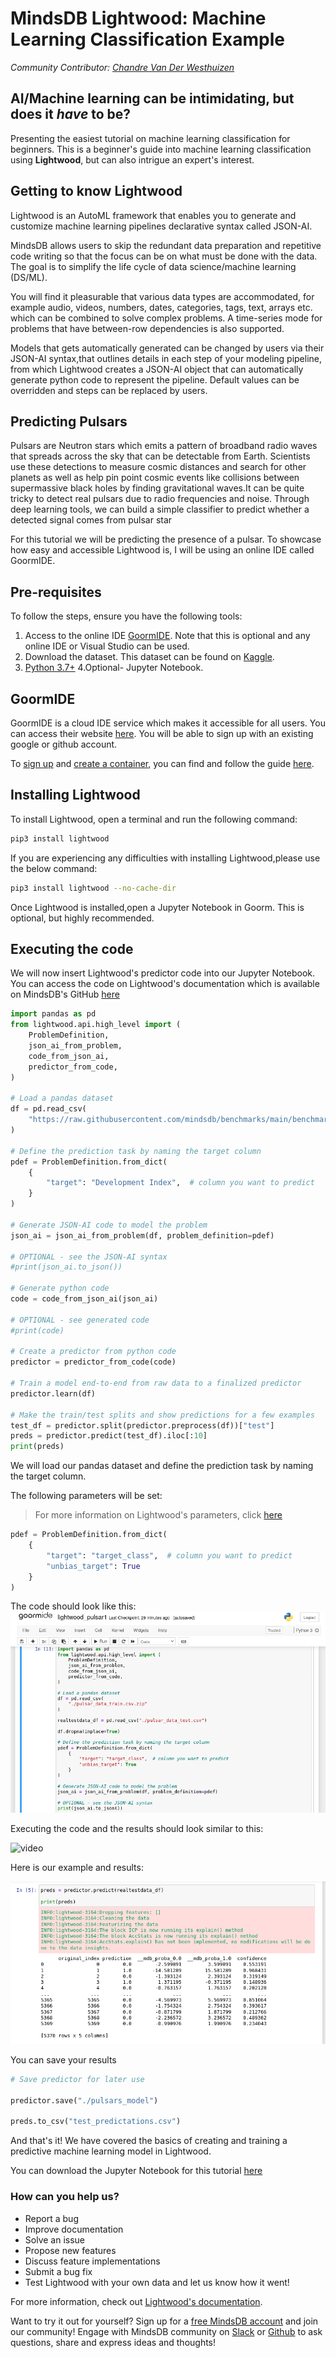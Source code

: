 # MindsDB Lightwood: Machine Learning Classification Example

*Community Contributor: [Chandre Van Der Westhuizen](https://github.com/chandrevdw31)*

## AI/Machine learning can be intimidating, but does it *have* to be?

Presenting the easiest tutorial on machine learning classification for beginners. This is a beginner's guide into machine learning classification using **Lightwood**, but can also intrigue an expert's interest.

## Getting to know Lightwood

Lightwood is an AutoML framework that enables you to generate and customize machine learning pipelines declarative syntax called JSON-AI.

MindsDB allows users to skip the redundant data preparation and repetitive code writing so that the focus can be on what must be done with the data. The goal is to simplify the life cycle of data science/machine learning (DS/ML).

You will find it pleasurable that various data types are accommodated, for example audio, videos, numbers, dates, categories, tags, text, arrays etc. which can be combined to solve complex problems. A time-series mode for problems that have between-row dependencies is also supported.

Models that gets automatically generated can be changed by users via their JSON-AI syntax,that outlines details in each step of your modeling pipeline, from which Lightwood creates a JSON-AI object that can automatically generate python code to represent the pipeline. Default values can be overridden and steps can be replaced by users.

## Predicting Pulsars

Pulsars are Neutron stars which emits a pattern of broadband radio waves that spreads across the sky that can be detectable from Earth. Scientists use these detections to measure cosmic distances and search for other planets as well as help pin point cosmic events like collisions between supermassive black holes by finding gravitational waves.It can be quite tricky to detect real pulsars due to radio frequencies and noise. Through deep learning tools, we can build a simple classifier to predict whether a detected signal comes from pulsar star

For this tutorial we will be predicting the presence of a pulsar. To showcase how easy and accessible Lightwood is, I will be using an online IDE called GoormIDE.

## Pre-requisites

To follow the steps, ensure you have the following tools:

1. Access to the online IDE [GoormIDE](https://ide.goorm.io/). Note that this is optional and any online IDE or Visual Studio can be used.
2. Download the dataset. This dataset can be found on [Kaggle](https://www.kaggle.com/colearninglounge/predicting-pulsar-starintermediate?select=pulsar_data_train.csv).
3. [Python 3.7+](https://docs.python.org/3/)
4.Optional- Jupyter Notebook.

## GoormIDE

GoormIDE is a cloud IDE service which makes it accessible for all users. You can access their website [here](https://ide.goorm.io/). You will be able to sign up with an existing google or github account.

To [sign up](https://help.goorm.io/en/goormide/01.introduction/sign-in) and [create a container](https://help.goorm.io/en/goormide/01.introduction/dashboard), you can find and follow the guide [here](https://help.goorm.io/en/goormide/01.introduction/create-a-new-container).

## Installing Lightwood

To install Lightwood, open a terminal and run the following command:

```bash
pip3 install lightwood
```

If you are experiencing any difficulties with installing Lightwood,please use the below command:

```bash
pip3 install lightwood --no-cache-dir
```

Once Lightwood is installed,open a Jupyter Notebook in Goorm. This is optional, but highly recommended.

## Executing the code

We will now insert Lightwood's predictor code into our Jupyter Notebook. You can access the code on Lightwood's documentation which is available on MindsDB's GitHub [here](https://github.com/mindsdb/lightwood)

```python
import pandas as pd
from lightwood.api.high_level import (
    ProblemDefinition,
    json_ai_from_problem,
    code_from_json_ai,
    predictor_from_code,
)

# Load a pandas dataset
df = pd.read_csv(
    "https://raw.githubusercontent.com/mindsdb/benchmarks/main/benchmarks/datasets/hdi/data.csv"
)

# Define the prediction task by naming the target column
pdef = ProblemDefinition.from_dict(
    {
        "target": "Development Index",  # column you want to predict
    }
)

# Generate JSON-AI code to model the problem
json_ai = json_ai_from_problem(df, problem_definition=pdef)

# OPTIONAL - see the JSON-AI syntax
#print(json_ai.to_json())

# Generate python code
code = code_from_json_ai(json_ai)

# OPTIONAL - see generated code
#print(code)

# Create a predictor from python code
predictor = predictor_from_code(code)

# Train a model end-to-end from raw data to a finalized predictor
predictor.learn(df)

# Make the train/test splits and show predictions for a few examples
test_df = predictor.split(predictor.preprocess(df))["test"]
preds = predictor.predict(test_df).iloc[:10]
print(preds)
```

We will load our pandas dataset and define the prediction task by naming the target column.

The following parameters will be set:
>For more information on Lightwood's parameters, click [here](https://lightwood.io/api/types.html?highlight=problem#api.types.ProblemDefinition)

```python
pdef = ProblemDefinition.from_dict(
    {
        "target": "target_class",  # column you want to predict
        "unbias_target": True
    }
)
```

The code should look like this:
![code](https://raw.githubusercontent.com/chandrevdw31/mindsdb-tutorials/main/Assets/Pulsar/pulsar_code.png)

Executing the code and the results should look similar to this:

![video](https://raw.githubusercontent.com/chandrevdw31/mindsdb-tutorials/main/Assets/Pulsar/pulsar_lightwood.gif)

Here is our example and results:

![Results](https://raw.githubusercontent.com/chandrevdw31/mindsdb-tutorials/main/Assets/Pulsar/pulsar_result.png)

You can save your results

```python
# Save predictor for later use

predictor.save("./pulsars_model")

preds.to_csv("test_predictations.csv")
```

And that's it! We have covered the basics of creating and training a predictive machine learning model in Lightwood.

You can download the Jupyter Notebook for this tutorial [here](https://github.com/chandrevdw31/mindsdb-tutorials/blob/main/Assets/Pulsar/lightwood_pulsar_tut.ipynb)


### How can you help us?

- Report a bug
- Improve documentation
- Solve an issue
- Propose new features
- Discuss feature implementations
- Submit a bug fix
- Test Lightwood with your own data and let us know how it went!


For more information, check out [Lightwood's documentation](https://lightwood.io/lightwood_philosophy.html).

Want to try it out for yourself? Sign up for a [free MindsDB account](https://cloud.mindsdb.com/signup?utm_medium=community&utm_source=ext.%20blogs&utm_campaign=blog-crop-detection) and join our community!
Engage with MindsDB community on [Slack](https://join.slack.com/t/mindsdbcommunity/shared_invite/zt-o8mrmx3l-5ai~5H66s6wlxFfBMVI6wQ) or [Github](https://github.com/mindsdb/mindsdb/discussions) to ask questions, share and express ideas and thoughts!

